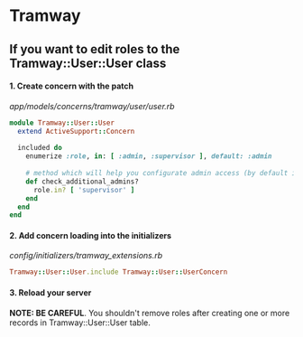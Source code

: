 # Tramway

## If you want to edit roles to the Tramway::User::User class

#### 1. Create concern with the patch

*app/models/concerns/tramway/user/user.rb*
```ruby
module Tramway::User::User
  extend ActiveSupport::Concern
  
  included do
    enumerize :role, in: [ :admin, :supervisor ], default: :admin
    
    # method which will help you configurate admin access (by default is `:admin` role)
    def check_additional_admins?
      role.in? [ 'supervisor' ]
    end
  end
end
```
#### 2. Add concern loading into the initializers

*config/initializers/tramway_extensions.rb*
```ruby
Tramway::User::User.include Tramway::User::UserConcern
```

#### 3. Reload your server

**NOTE: BE CAREFUL**. You shouldn't remove roles after creating one or more records in Tramway::User::User table.
